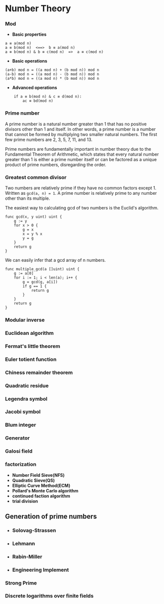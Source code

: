 # Number Theory

### Mod
- **Basic properties**
```
a ≡ a(mod n)
a ≡ b(mod n)  <==>  b ≡ a(mod n)
a ≡ b(mod n) & b ≡ c(mod n)  =>  a ≡ c(mod n) 
```

- **Basic operations**
```
(a+b) mod n = ((a mod n) + (b mod n)) mod n
(a-b) mod n = ((a mod n) - (b mod n)) mod n
(a*b) mod n = ((a mod n) * (b mod n)) mod n
```

- **Advanced operations**
```
    if a ≡ b(mod n) & c ≡ d(mod n):
        ac ≡ bd(mod n)
```


### Prime number

A prime number is a natural number greater than 1 that has no positive divisors other than 1 and itself. In other words, a prime number is a number that cannot be formed by multiplying two smaller natural numbers. The first few prime numbers are 2, 3, 5, 7, 11, and 13.

Prime numbers are fundamentally important in number theory due to the Fundamental Theorem of Arithmetic, which states that every natural number greater than 1 is either a prime number itself or can be factored as a unique product of prime numbers, disregarding the order.

### Greatest common divisor

Two numbers are relatively prime if they have no common factors except 1. Written as ```gcd(a, n) = 1```.
A prime number is relatively prime to any number other than its multiple.

The easiest way to calculating gcd of two numbers is the Euclid's algorithm.

```
func gcd(x, y uint) uint {
	g := y
	for x > 0 {
		g = x
		x = y % x
		y = g
	}
	return g
}
```

We can easily infer that a gcd array of n numbers.
```
func multiple_gcd(a []uint) uint {
	g := a[0]
	for i := 1; i < len(a); i++ {
		g = gcd(g, a[i])
		if g == 1 {
			return g
		}
	}
	return g
}
```

### Modular inverse

### Euclidean algorithm

### Fermat's little theorem

### Euler totient function

### Chiness remainder theorem

### Quadratic residue

### Legendra symbol

### Jacobi symbol

### Blum integer

### Generator

### Galosi field

### factorization
- **Number Field Sieve(NFS)**
- **Quadratic Sieve(QS)**
- **Elliptic Curve Method(ECM)**
- **Pollard's Monte Carlo algorithm**
- **continued faction algorithm**
- **trial division**

## Generation of prime numbers

- ### Solovag-Strassen
- ### Lehmann
- ### Rabin-Miller
- ### Engineering Implement

### Strong Prime

### Discrete logarithms over finite fields